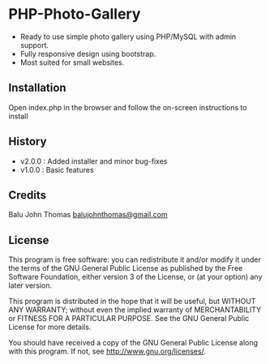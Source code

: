 # PHP-Photo-Gallery

- Ready to use simple photo gallery using PHP/MySQL with admin support. 
- Fully responsive design using bootstrap.
- Most suited for small websites.

## Installation

Open index.php in the browser and follow the on-screen instructions to install

## History

- v2.0.0 : Added installer and minor bug-fixes
- v1.0.0 : Basic features

## Credits

Balu John Thomas <balujohnthomas@gmail.com>

## License

This program is free software: you can redistribute it and/or modify it under the terms of the GNU General Public License as published by the Free Software Foundation, either version 3 of the License, or (at your option) any later version.

This program is distributed in the hope that it will be useful, but WITHOUT ANY WARRANTY; without even the implied warranty of MERCHANTABILITY or FITNESS FOR A PARTICULAR PURPOSE.  See the GNU General Public License for more details.

You should have received a copy of the GNU General Public License along with this program.  If not, see <http://www.gnu.org/licenses/>.
